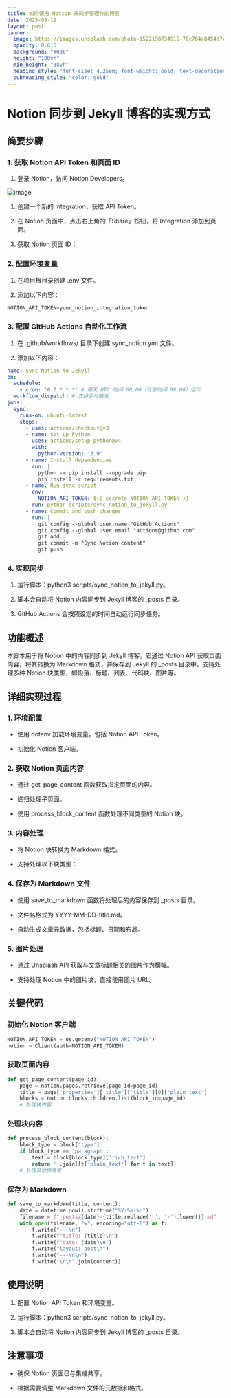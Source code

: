 ```yaml
---
title: 如何使用 Notion 来同步管理你的博客
date: 2025-08-19
layout: post
banner:
  image: https://images.unsplash.com/photo-1522198734915-76c764a8454d?crop=entropy&cs=tinysrgb&fit=max&fm=jpg&ixid=M3w2OTIwMzJ8MHwxfHJhbmRvbXx8fHx8fHx8fDE3NTU1Njc5NjZ8&ixlib=rb-4.1.0&q=80&w=1080
  opacity: 0.618
  background: "#000"
  height: "100vh"
  min_height: "38vh"
  heading_style: "font-size: 4.25em; font-weight: bold; text-decoration: underline"
  subheading_style: "color: gold"
---
```


# Notion 同步到 Jekyll 博客的实现方式

## 简要步骤

### 1. 获取 Notion API Token 和页面 ID

1. 登录 Notion，访问 Notion Developers。

![image](https://prod-files-secure.s3.us-west-2.amazonaws.com/a7a0cc5a-89b9-4cda-8686-1fba0ca52f40/d19c1afe-dea5-4312-9333-786b0ba83054/image.png?X-Amz-Algorithm=AWS4-HMAC-SHA256&X-Amz-Content-Sha256=UNSIGNED-PAYLOAD&X-Amz-Credential=ASIAZI2LB466QQ5AMH7H%2F20250819%2Fus-west-2%2Fs3%2Faws4_request&X-Amz-Date=20250819T014606Z&X-Amz-Expires=3600&X-Amz-Security-Token=IQoJb3JpZ2luX2VjEGcaCXVzLXdlc3QtMiJIMEYCIQCag%2B%2BdSAwVfF2JJ8G2fF24Yo9yHc3OqexUKygwdm3EyAIhAPhhvsGZhZ6LVOWVhjNYnFaMZU0oD%2BC69Jr9BSdS4aNjKogECLD%2F%2F%2F%2F%2F%2F%2F%2F%2F%2FwEQABoMNjM3NDIzMTgzODA1IgwalzPzNiq1mU3rGjYq3AMCUdxYx34RoBx%2BlNJIdjNjGblln1hVeCUKSeyxS%2FfVEccU2LK29Na135gl0wyL4uEWb5tyQteAOLNBbcvFD5uAYwr5ITCc8tS%2Fq%2Bngv22Vey2ib3PZUNs8Ed8DBUWVsTQB7O6ZMZXh%2BIQxzr0ddet%2BhkZxdljqe3IFA7wSJiYtENnnr8eUWiZ0YdcFWXp7Ju41IPkk0fRuFVxrDhcOcs2YiHLqAKQWuy8id1J7RPhRRPuu3g5hr27uR6IHOEcR2lh7BmSZprF71ljc17tD2SEiHRW3sD8HjNuxNPC3yGuNeqIrfjrnxZX4uYCpBW%2BOV%2BTuJ9QlFj8150F2WI6L4zfOPDEBKbrf%2FqSelBZVoNH%2BM1Er1BjjQlVurm%2B6zRyiOViZODC89U9cw5osoKPhEmw4ao7fcVvg3FYzKTzUwAqCdeKKFsQtDoBMJMrPuNLE49dMLYiXqGqNrYjop%2FbCVHQ3J666cshQoN01Gd%2FCKsOEZ1dzHpTLkM%2FWdrQQRferFc2btmmDt1T%2BE9%2BA7R%2BUcn0vQzYgQDH2yYqgZ4e4qIoUOK7FzjqMSaw7ldXfNNFiIrLMm2b1aC21WyO7M3LVpnacM6bpQo7bCXPXZa39qNVIZvKzSnS37PDqHBFSfTCB3I7FBjqkAUjP5ImrKgcYlU%2FvIz6HFslbJhsJagHDEiVjiC%2FE94%2FBhylieWkvihwKf4ks8GP12150drCvugM5Ip1v%2BMtWdnrC4CZVBXsNKqHr8nxNFsrrK%2F4eLu3u5nM3fPx8EvN0AODrj%2FYWBhrxIEsw%2FcNveXF3zYm7DijRPwpc68ZGTbBj5JDL4xA3lqGS0rQ2so524ByBWJ0w5alX6NvGIQkVoBq%2BDUcW&X-Amz-Signature=2681557e43f922ab602dd14eaa2cdb2e913338aa5f145d43c8cbba6dfd2ba760&X-Amz-SignedHeaders=host&x-amz-checksum-mode=ENABLED&x-id=GetObject)

1. 创建一个新的 Integration，获取 API Token。

1. 在 Notion 页面中，点击右上角的「Share」按钮，将 Integration 添加到页面。

1. 获取 Notion 页面 ID：


### 2. 配置环境变量

1. 在项目根目录创建 .env 文件。

1. 添加以下内容：

```javascript
NOTION_API_TOKEN=your_notion_integration_token
```

### 3. 配置 GitHub Actions 自动化工作流

1. 在 .github/workflows/ 目录下创建 sync_notion.yml 文件。

1. 添加以下内容：

```yaml
name: Sync Notion to Jekyll
on:
  schedule:
    - cron: '0 0 * * *' # 每天 UTC 时间 00:00（北京时间 08:00）运行
  workflow_dispatch: # 支持手动触发
jobs:
  sync:
    runs-on: ubuntu-latest
    steps:
      - uses: actions/checkout@v3
      - name: Set up Python
        uses: actions/setup-python@v4
        with:
          python-version: '3.9'
      - name: Install dependencies
        run: |
          python -m pip install --upgrade pip
          pip install -r requirements.txt
      - name: Run sync script
        env:
          NOTION_API_TOKEN: ${{ secrets.NOTION_API_TOKEN }}
        run: python scripts/sync_notion_to_jekyll.py
      - name: Commit and push changes
        run: |
          git config --global user.name "GitHub Actions"
          git config --global user.email "actions@github.com"
          git add .
          git commit -m "Sync Notion content"
          git push
```

### 4. 实现同步

1. 运行脚本：python3 scripts/sync_notion_to_jekyll.py。

1. 脚本会自动将 Notion 内容同步到 Jekyll 博客的 _posts 目录。

1. GitHub Actions 会按照设定的时间自动运行同步任务。

## 功能概述

本脚本用于将 Notion 中的内容同步到 Jekyll 博客。它通过 Notion API 获取页面内容，将其转换为 Markdown 格式，并保存到 Jekyll 的 _posts 目录中。支持处理多种 Notion 块类型，如段落、标题、列表、代码块、图片等。

## 详细实现过程

### 1. 环境配置

- 使用 dotenv 加载环境变量，包括 Notion API Token。

- 初始化 Notion 客户端。

### 2. 获取 Notion 页面内容

- 通过 get_page_content 函数获取指定页面的内容。

- 递归处理子页面。

- 使用 process_block_content 函数处理不同类型的 Notion 块。

### 3. 内容处理

- 将 Notion 块转换为 Markdown 格式。

- 支持处理以下块类型：


### 4. 保存为 Markdown 文件

- 使用 save_to_markdown 函数将处理后的内容保存到 _posts 目录。

- 文件名格式为 YYYY-MM-DD-title.md。

- 自动生成文章元数据，包括标题、日期和布局。

### 5. 图片处理

- 通过 Unsplash API 获取与文章标题相关的图片作为横幅。

- 支持处理 Notion 中的图片块，直接使用图片 URL。

## 关键代码

### 初始化 Notion 客户端

```python
NOTION_API_TOKEN = os.getenv("NOTION_API_TOKEN")
notion = Client(auth=NOTION_API_TOKEN)
```

### 获取页面内容

```python
def get_page_content(page_id):
    page = notion.pages.retrieve(page_id=page_id)
    title = page['properties']['title']['title'][0]['plain_text']
    blocks = notion.blocks.children.list(block_id=page_id)
    # 处理块内容
```

### 处理块内容

```python
def process_block_content(block):
    block_type = block['type']
    if block_type == 'paragraph':
        text = block[block_type]['rich_text']
        return ''.join([t['plain_text'] for t in text])
    # 处理其他块类型
```

### 保存为 Markdown

```python
def save_to_markdown(title, content):
    date = datetime.now().strftime("%Y-%m-%d")
    filename = f"_posts/{date}-{title.replace(' ', '-').lower()}.md"
    with open(filename, "w", encoding="utf-8") as f:
        f.write("---\n")
        f.write(f"title: {title}\n")
        f.write(f"date: {date}\n")
        f.write("layout: post\n")
        f.write("---\n\n")
        f.write("\n\n".join(content))
```

## 使用说明

1. 配置 Notion API Token 和环境变量。

1. 运行脚本：python3 scripts/sync_notion_to_jekyll.py。

1. 脚本会自动将 Notion 内容同步到 Jekyll 博客的 _posts 目录。

## 注意事项

- 确保 Notion 页面已与集成共享。

- 根据需要调整 Markdown 文件的元数据和格式。